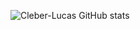 ![Cleber-Lucas GitHub stats](https://github-readme-stats.vercel.app/api?username=Cleber&show_icons=true&theme=radical)




